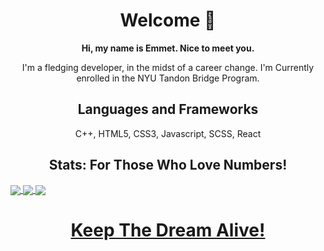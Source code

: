 <h1 align="center">Welcome 👋</h1>

<p align="center"><strong>Hi, my name is Emmet. Nice to meet you.</strong><p>

<p align="center">I'm a fledging developer, in the midst of a career change. I'm Currently enrolled in the NYU Tandon Bridge Program.</p>

<h2 align="center">Languages and Frameworks</h2>

<p align="center">C++, HTML5, CSS3, Javascript, SCSS, React</p> 

  <h2 align="center"> Stats: For Those Who Love Numbers! </h2>
  
  <a href="https://github.com/Emmet-Allen/github-readme-stats">
  <img align="center" src="https://github-readme-stats.vercel.app/api?username=Emmet-Allen&count_private=true&theme=tokyonight&show_icons=true" />
</a>
<a href="https://github.com/anuraghazra/github-readme-stats">
  <img align="center" src="https://github-readme-stats.vercel.app/api/top-langs/?username=Emmet-Allen&theme=tokyonight&layout=compact" />
</a>
<a href="https://www.codewars.com/users/Mrskillful/badges/large">
  <img align="center" src="https://www.codewars.com/users/Mrskillful/badges/large" />

<h1 align="center"><strong> Keep The Dream Alive! </strong></h1>
